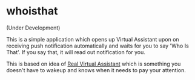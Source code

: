# whoisthat
(Under Development)

This is a simple application which opens up Virtual Assistant upon on receiving push notification automatically and waits for you to say 'Who Is That'. If you say that, it will read out notification for you.

This is based on idea of [Real Virtual Assistant](https://medium.com/@nvharikrishna/real-virtual-assistant-my-thoughts-d6a64a21491d#.7flz6k347) which is something you doesn't have to wakeup and knows when it needs to pay your attention.

